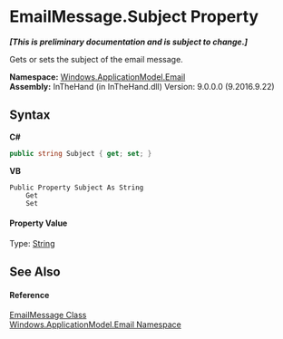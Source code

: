 # EmailMessage.Subject Property 
 _**\[This is preliminary documentation and is subject to change.\]**_

Gets or sets the subject of the email message.

**Namespace:**&nbsp;<a href="N_Windows_ApplicationModel_Email">Windows.ApplicationModel.Email</a><br />**Assembly:**&nbsp;InTheHand (in InTheHand.dll) Version: 9.0.0.0 (9.2016.9.22)

## Syntax

**C#**<br />
``` C#
public string Subject { get; set; }
```

**VB**<br />
``` VB
Public Property Subject As String
	Get
	Set
```


#### Property Value
Type: <a href="http://msdn2.microsoft.com/en-us/library/s1wwdcbf" target="_blank">String</a>

## See Also


#### Reference
<a href="T_Windows_ApplicationModel_Email_EmailMessage">EmailMessage Class</a><br /><a href="N_Windows_ApplicationModel_Email">Windows.ApplicationModel.Email Namespace</a><br />